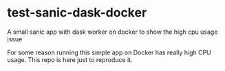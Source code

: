 # test-sanic-dask-docker
A small sanic app with dask worker on docker to show the high cpu usage issue

For some reason running this simple app on Docker has really high CPU usage. This repo is here
just to reproduce it.

